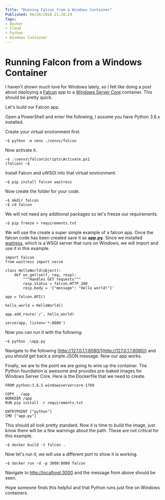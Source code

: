 ```yaml
---
Title: "Running Falcon from a Windows Container"
Published: 06/26/2018 21:20:29
Tags:
- Docker
- Cloud
- Python 
- Windows Container
---
```

# Running Falcon from a Windows Container

I haven't shown much love for Windows lately, so I felt like doing a post about deploying a [Falcon](https://github.com/falconry/falcon) app to a [Windows Server Core](https://docs.microsoft.com/en-us/windows-server/administration/server-core/what-is-server-core) container. This should be pretty quick.

Let's build our Falcon app.

Open a PowerShell and enter the following, I assume you have Python 3.6.x installed.

Create your virtual environment first.

```
~$ python -m venv ./venvs/falcon
```

Now activate it.

```
~$ .\venvs\falcon\Scripts\Activate.ps1
(falcon) ~$
```

Install Falcon and uWSGI into that virtual environment.

```
~$ pip install falcon waitress
```

Now create the folder for your code.

```
~$ mkdir falcon
~$ cd falcon
```

We will not need any additional packages so let's freeze our requirements.

```
~$ pip freeze > requirements.txt
```

We will use the create a super simple example of a falcon app. Once the falcon code has been created save it as **app.py**. Since we installed [waitress](https://github.com/Pylons/waitress), which is a WSGI server that runs on Windows, we will import and use it in this example.

```
import falcon
from waitress import serve

class HelloWorld(object):
    def on_get(self, req, resp):
        """Handles GET requests"""
        resp.status = falcon.HTTP_200  
        resp.body = '{"message": "Hello world!"}'

app = falcon.API()

hello_world = HelloWorld()

app.add_route('/', hello_world)

serve(app, listen='*:8080')
```

Now you can run it with the following:

```
~$ python .\app.py
```

Navigate to the following [http://127.0.1.1:8080/](http://127.0.1.1:8080/) and you should get back a simple JSON message. Now our app works. 

Finally, we are to the point we are going to wire up the container. The Python foundation is awesome and provides pre-baked images for Windows Server Core. Here is the Dockerfile that we need to create.

```
FROM python:3.6.5-windowsservercore-1709

COPY . /app
WORKDIR /app
RUN pip install -r requirements.txt

ENTRYPOINT ["python"]
CMD ["app.py"]
```

This should all look pretty standard. Now it is time to build the image, just know there will be a few warnings about the path. These are not critical for this example.

```
~$ docker build -t falcon .
```

Now let's run it, we will use a different port to show it is working.

```
~$ docker run -d -p 3000:8080 falcon
```

Navigate to [http://localhost:3000](http://localhost:3000) and the message from above should be seen.

Hope someone finds this helpful and that Python runs just fine on Windows containers.